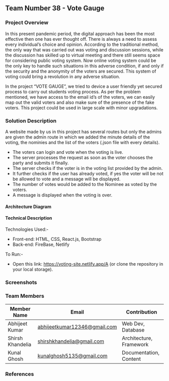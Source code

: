 ## Team Number 38 - Vote Gauge

### Project Overview

In this present pandemic period, the digital approach has been the most effective then one has ever thought off. There is always a need to assess every individual’s choice and opinion. According to the traditional method, the only way that was carried out was voting and discussion sessions, while the discussion has skilled up to virtual meeting and there still seems space for considering public voting system. Now online voting system could be the only key to handle such situations in this adverse condition, if and only if the security and the anonymity of the voters are secured. This system of voting could bring a revolution in any adverse situation.

In the project “VOTE GAUGE”, we tried to device a user friendly yet secured process to carry out students voting process. As per the problem mentioned, we have access to the email id’s of the voters, we can easily map out the valid voters and also make sure of the presence of the fake voters. This project could be used in large scale with minor upgradations.

### Solution Description

A website made by us in this project has several routes but only the admins are given the admin route in which we added the minute details of the voting, the nominies and the list of the voters (.json file with every details).
* The voters can login and vote when the voting is live.
* The server processes the request as soon as the voter chooses the party and submits it finally.
* The server checks if the voter is in the voting list provided by the admin.
* It further checks if the user has already voted, if yes the voter will be not be allowed to vote and a message will be displayed.
* The number of votes would be added to the Nominee as voted by the voters.
* A message is displayed when the voting is over.

#### Architecture Diagram

<architecture diagram>

#### Technical Description

Technologies Used:-
* Front-end: HTML, CSS, React.js, Bootstrap
*	Back-end: FireBase, Netlify

To Run:-
*	Open this link: https://voting-site.netlify.app/A (or clone the repository in your local storage).

### Screenshots
<screenshots>

### Team Members
|Member Name|Email|Contribution|
|-----------|-----|------------|
|Abhijeet Kumar|abhijeetkumar12346@gmail.com|Web Dev, Database|
|Shirsh Khandelia|shirshkhandelia@gmail.com|Architecture, Framework|
|Kunal Ghosh|kunalghosh5135@gmail.com|Documentation, Content|

### References
<references>
